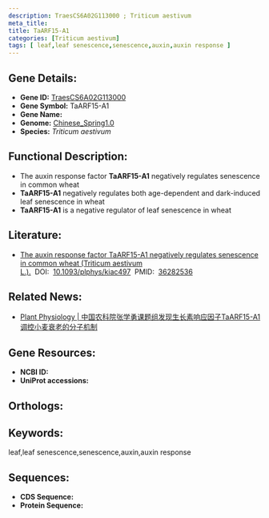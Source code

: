 ```yaml
---
description: TraesCS6A02G113000 ; Triticum aestivum
meta_title:
title: TaARF15-A1
categories: [Triticum aestivum]
tags: [ leaf,leaf senescence,senescence,auxin,auxin response ]
---
```


## Gene Details:
- **Gene ID:**	[TraesCS6A02G113000]()
- **Gene Symbol:** TaARF15-A1
- **Gene Name:** 
- **Genome:** [Chinese_Spring1.0]()
- **Species:** *Triticum aestivum*

## Functional Description:
   - The auxin response factor **TaARF15-A1** negatively regulates senescence in common wheat
   - **TaARF15-A1** negatively regulates both age-dependent and dark-induced leaf senescence in wheat
   - **TaARF15-A1** is a negative regulator of leaf senescence in wheat

## Literature:
   - [The auxin response factor TaARF15-A1 negatively regulates senescence in common wheat (Triticum aestivum L.).]( https://academic.oup.com/plphys/article/191/2/1254/6772533?login=true)&nbsp;&nbsp;DOI:&nbsp;&nbsp;[10.1093/plphys/kiac497](https://academic.oup.com/plphys/article/191/2/1254/6772533?login=true)&nbsp;&nbsp;PMID:&nbsp;&nbsp;[36282536](https://pubmed.ncbi.nlm.nih.gov/36282536/)

## Related News:
   - [Plant Physiology | 中国农科院张学勇课题组发现生长素响应因子TaARF15-A1调控小麦衰老的分子机制](https://mp.weixin.qq.com/s?__biz=Mzg3MDEwNDEyMg==&mid=2247540171&idx=5&sn=ff3c30c6dc34bf15d1d2f4bc143700cb&chksm=ce90f09ef9e779880a8e4cace56e0dfbb493226c54c1089be39522d5a7b448252bd7076c51f6&scene=27#wechat_redirect)

## Gene Resources:
- **NCBI ID:** [](https://www.ncbi.nlm.nih.gov/gene/?term=)
- **UniProt accessions:** [](https://www.uniprot.org/uniprotkb//entry)

## Orthologs:

## Keywords:
leaf,leaf senescence,senescence,auxin,auxin response

## Sequences:
- **CDS Sequence:**
- **Protein Sequence:**
